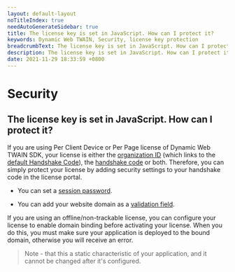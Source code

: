 ```yaml
---
layout: default-layout
noTitleIndex: true
needAutoGenerateSidebar: true
title: The license key is set in JavaScript. How can I protect it?
keywords: Dynamic Web TWAIN, Security, license key protection
breadcrumbText: The license key is set in JavaScript. How can I protect it?
description: The license key is set in JavaScript. How can I protect it?
date: 2021-11-29 18:33:59 +0800
---
```


# Security

## The license key is set in JavaScript. How can I protect it?

If you are using Per Client Device or Per Page license of Dynamic Web TWAIN SDK, your license is either the <a href="https://www.dynamsoft.com/license-server/docs/about/terms.html#organization-id" target="_blank">organization ID</a> (which links to the <a href="https://www.dynamsoft.com/license-server/docs/about/terms.html#default-handshake-code" target="_blank">default Handshake Code</a>), the <a href="https://www.dynamsoft.com/license-server/docs/about/terms.html#handshake-code" target="_blank">handshake code</a> or both. Therefore, you can simply protect your license by adding security settings to your handshake code in the license portal.

- You can set a <a href="https://www.dynamsoft.com/license-server/docs/about/terms.html#session-password" target="_blank">session password</a>.

- You can add your website domain as a <a href="https://www.dynamsoft.com/license-server/docs/about/terms.html#valication-field" target="_blank">validation field</a>.

If you are using an offline/non-trackable license, you can configure your license to enable domain binding before activating your license. When you do this, you must make sure your application is deployed to the bound domain, otherwise you will receive an error.

> Note - that this a static characteristic of your application, and it cannot be changed after it's configured.

